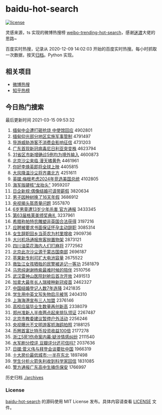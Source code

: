 # baidu-hot-search

[![license](https://img.shields.io/github/license/Arrackisarookie/baidu-hot-search)](https://github.com/Arrackisarookie/baidu-hot-search/blob/master/LICENSE)

灵感来源，ts 实现的微博热搜榜 [weibo-trending-hot-search](https://github.com/justjavac/weibo-trending-hot-search)，感谢[迷渡](https://github.com/justjavac)大佬的思路~

百度实时热搜，记录从 2020-12-09 14:02:03 开始的百度实时热搜。每小时抓取一次数据，按天[归档](./archives)。Python 实现。

## 相关项目
+ [微博热搜](https://github.com/Arrackisarookie/weibo-hot-search)
+ [知乎热榜](https://github.com/Arrackisarookie/zhihu-top-search)

## 今日热门搜索

<!-- Rank Begin -->

最后更新时间 2021-03-15 09:53:32

1. [缅甸中企遭打砸抢烧 中使馆回应](http://www.baidu.com/baidu?cl=3&tn=SE_baiduhomet8_jmjb7mjw&rsv_dl=fyb_top&fr=top1000&wd=%C3%E5%B5%E9%D6%D0%C6%F3%D4%E2%B4%F2%D4%D2%C7%C0%C9%D5%20%D6%D0%CA%B9%B9%DD%BB%D8%D3%A6) 4902801
1. [缅甸仰光部分地区实施军事管制](http://www.baidu.com/baidu?cl=3&tn=SE_baiduhomet8_jmjb7mjw&rsv_dl=fyb_top&fr=top1000&wd=%C3%E5%B5%E9%D1%F6%B9%E2%B2%BF%B7%D6%B5%D8%C7%F8%CA%B5%CA%A9%BE%FC%CA%C2%B9%DC%D6%C6) 4791497
1. [导游威胁游客不消费会影响征信](http://www.baidu.com/baidu?cl=3&tn=SE_baiduhomet8_jmjb7mjw&rsv_dl=fyb_top&fr=top1000&wd=%B5%BC%D3%CE%CD%FE%D0%B2%D3%CE%BF%CD%B2%BB%CF%FB%B7%D1%BB%E1%D3%B0%CF%EC%D5%F7%D0%C5) 4731203
1. [广东首现新冠病毒尼日利亚突变株](http://www.baidu.com/baidu?cl=3&tn=SE_baiduhomet8_jmjb7mjw&rsv_dl=fyb_top&fr=top1000&wd=%B9%E3%B6%AB%CA%D7%CF%D6%D0%C2%B9%DA%B2%A1%B6%BE%C4%E1%C8%D5%C0%FB%D1%C7%CD%BB%B1%E4%D6%EA) 4623794
1. [31省区市新增确诊5例均为境外输入](http://www.baidu.com/baidu?cl=3&tn=SE_baiduhomet8_jmjb7mjw&rsv_dl=fyb_top&fr=top1000&wd=31%CA%A1%C7%F8%CA%D0%D0%C2%D4%F6%C8%B7%D5%EF5%C0%FD%BE%F9%CE%AA%BE%B3%CD%E2%CA%E4%C8%EB) 4600873
1. [北京沙尘来临 漫天橘黄色](http://www.baidu.com/baidu?cl=3&tn=SE_baiduhomet8_jmjb7mjw&rsv_dl=fyb_top&fr=top1000&wd=%B1%B1%BE%A9%C9%B3%B3%BE%C0%B4%C1%D9%20%C2%FE%CC%EC%E9%D9%BB%C6%C9%AB) 4461961
1. [你好李焕英即将全球上映](http://www.baidu.com/baidu?cl=3&tn=SE_baiduhomet8_jmjb7mjw&rsv_dl=fyb_top&fr=top1000&wd=%C4%E3%BA%C3%C0%EE%BB%C0%D3%A2%BC%B4%BD%AB%C8%AB%C7%F2%C9%CF%D3%B3) 4405815
1. [大风降温沙尘将齐袭北方](http://www.baidu.com/baidu?cl=3&tn=SE_baiduhomet8_jmjb7mjw&rsv_dl=fyb_top&fr=top1000&wd=%B4%F3%B7%E7%BD%B5%CE%C2%C9%B3%B3%BE%BD%AB%C6%EB%CF%AE%B1%B1%B7%BD) 4251611
1. [英媒:梅根考虑2024年竞选美国总统](http://www.baidu.com/baidu?cl=3&tn=SE_baiduhomet8_jmjb7mjw&rsv_dl=fyb_top&fr=top1000&wd=%D3%A2%C3%BD%3A%C3%B7%B8%F9%BF%BC%C2%C72024%C4%EA%BE%BA%D1%A1%C3%C0%B9%FA%D7%DC%CD%B3) 4102805
1. [海军版硬核“龙抬头”](http://www.baidu.com/baidu?cl=3&tn=SE_baiduhomet8_jmjb7mjw&rsv_dl=fyb_top&fr=top1000&wd=%BA%A3%BE%FC%B0%E6%D3%B2%BA%CB%A1%B0%C1%FA%CC%A7%CD%B7%A1%B1) 3959207
1. [日企新规:偶像结婚可请带薪假](http://www.baidu.com/baidu?cl=3&tn=SE_baiduhomet8_jmjb7mjw&rsv_dl=fyb_top&fr=top1000&wd=%C8%D5%C6%F3%D0%C2%B9%E6%3A%C5%BC%CF%F1%BD%E1%BB%E9%BF%C9%C7%EB%B4%F8%D0%BD%BC%D9) 3820634
1. [男子因种树换了16天年假](http://www.baidu.com/baidu?cl=3&tn=SE_baiduhomet8_jmjb7mjw&rsv_dl=fyb_top&fr=top1000&wd=%C4%D0%D7%D3%D2%F2%D6%D6%CA%F7%BB%BB%C1%CB16%CC%EC%C4%EA%BC%D9) 3686912
1. [央视揭头盔质量问题](http://www.baidu.com/baidu?cl=3&tn=SE_baiduhomet8_jmjb7mjw&rsv_dl=fyb_top&fr=top1000&wd=%D1%EB%CA%D3%BD%D2%CD%B7%BF%F8%D6%CA%C1%BF%CE%CA%CC%E2) 3557870
1. [6岁男童遭13岁少年杀害 官方通报](http://www.baidu.com/baidu?cl=3&tn=SE_baiduhomet8_jmjb7mjw&rsv_dl=fyb_top&fr=top1000&wd=6%CB%EA%C4%D0%CD%AF%D4%E213%CB%EA%C9%D9%C4%EA%C9%B1%BA%A6%20%B9%D9%B7%BD%CD%A8%B1%A8) 3433345
1. [第63届格莱美颁奖典礼](http://www.baidu.com/baidu?cl=3&tn=SE_baiduhomet8_jmjb7mjw&rsv_dl=fyb_top&fr=top1000&wd=%B5%DA63%BD%EC%B8%F1%C0%B3%C3%C0%B0%E4%BD%B1%B5%E4%C0%F1) 3237961
1. [希腊称帕特农雕塑非英国合法获得](http://www.baidu.com/baidu?cl=3&tn=SE_baiduhomet8_jmjb7mjw&rsv_dl=fyb_top&fr=top1000&wd=%CF%A3%C0%B0%B3%C6%C5%C1%CC%D8%C5%A9%B5%F1%CB%DC%B7%C7%D3%A2%B9%FA%BA%CF%B7%A8%BB%F1%B5%C3) 3197216
1. [应聘被要求书面保证怀孕主动辞职](http://www.baidu.com/baidu?cl=3&tn=SE_baiduhomet8_jmjb7mjw&rsv_dl=fyb_top&fr=top1000&wd=%D3%A6%C6%B8%B1%BB%D2%AA%C7%F3%CA%E9%C3%E6%B1%A3%D6%A4%BB%B3%D4%D0%D6%F7%B6%AF%B4%C7%D6%B0) 3085314
1. [女生辞职回乡当茶农为村里增收](http://www.baidu.com/baidu?cl=3&tn=SE_baiduhomet8_jmjb7mjw&rsv_dl=fyb_top&fr=top1000&wd=%C5%AE%C9%FA%B4%C7%D6%B0%BB%D8%CF%E7%B5%B1%B2%E8%C5%A9%CE%AA%B4%E5%C0%EF%D4%F6%CA%D5) 2909736
1. [大兴机场通报旅客抛置物架](http://www.baidu.com/baidu?cl=3&tn=SE_baiduhomet8_jmjb7mjw&rsv_dl=fyb_top&fr=top1000&wd=%B4%F3%D0%CB%BB%FA%B3%A1%CD%A8%B1%A8%C2%C3%BF%CD%C5%D7%D6%C3%CE%EF%BC%DC) 2873121
1. [四川油菜花海内人们打麻将](http://www.baidu.com/baidu?cl=3&tn=SE_baiduhomet8_jmjb7mjw&rsv_dl=fyb_top&fr=top1000&wd=%CB%C4%B4%A8%D3%CD%B2%CB%BB%A8%BA%A3%C4%DA%C8%CB%C3%C7%B4%F2%C2%E9%BD%AB) 2772562
1. [北京此次沙尘源于蒙古国南部](http://www.baidu.com/baidu?cl=3&tn=SE_baiduhomet8_jmjb7mjw&rsv_dl=fyb_top&fr=top1000&wd=%B1%B1%BE%A9%B4%CB%B4%CE%C9%B3%B3%BE%D4%B4%D3%DA%C3%C9%B9%C5%B9%FA%C4%CF%B2%BF) 2696187
1. [苹果新专利可扩大电池容量](http://www.baidu.com/baidu?cl=3&tn=SE_baiduhomet8_jmjb7mjw&rsv_dl=fyb_top&fr=top1000&wd=%C6%BB%B9%FB%D0%C2%D7%A8%C0%FB%BF%C9%C0%A9%B4%F3%B5%E7%B3%D8%C8%DD%C1%BF) 2675522
1. [救坠江女孩牺牲的民警被追记一等功](http://www.baidu.com/baidu?cl=3&tn=SE_baiduhomet8_jmjb7mjw&rsv_dl=fyb_top&fr=top1000&wd=%BE%C8%D7%B9%BD%AD%C5%AE%BA%A2%CE%FE%C9%FC%B5%C4%C3%F1%BE%AF%B1%BB%D7%B7%BC%C7%D2%BB%B5%C8%B9%A6) 2581879
1. [马思纯谢谢杨紫最难时候的陪伴](http://www.baidu.com/baidu?cl=3&tn=SE_baiduhomet8_jmjb7mjw&rsv_dl=fyb_top&fr=top1000&wd=%C2%ED%CB%BC%B4%BF%D0%BB%D0%BB%D1%EE%D7%CF%D7%EE%C4%D1%CA%B1%BA%F2%B5%C4%C5%E3%B0%E9) 2510756
1. [武汉雷神山医院封舱后首次开放](http://www.baidu.com/baidu?cl=3&tn=SE_baiduhomet8_jmjb7mjw&rsv_dl=fyb_top&fr=top1000&wd=%CE%E4%BA%BA%C0%D7%C9%F1%C9%BD%D2%BD%D4%BA%B7%E2%B2%D5%BA%F3%CA%D7%B4%CE%BF%AA%B7%C5) 2491513
1. [加拿大最年长人瑞接种新冠疫苗](http://www.baidu.com/baidu?cl=3&tn=SE_baiduhomet8_jmjb7mjw&rsv_dl=fyb_top&fr=top1000&wd=%BC%D3%C4%C3%B4%F3%D7%EE%C4%EA%B3%A4%C8%CB%C8%F0%BD%D3%D6%D6%D0%C2%B9%DA%D2%DF%C3%E7) 2462327
1. [中国结婚登记人数7年连降](http://www.baidu.com/baidu?cl=3&tn=SE_baiduhomet8_jmjb7mjw&rsv_dl=fyb_top&fr=top1000&wd=%D6%D0%B9%FA%BD%E1%BB%E9%B5%C7%BC%C7%C8%CB%CA%FD7%C4%EA%C1%AC%BD%B5) 2421835
1. [学生用中英文写失物启示被骂](http://www.baidu.com/baidu?cl=3&tn=SE_baiduhomet8_jmjb7mjw&rsv_dl=fyb_top&fr=top1000&wd=%D1%A7%C9%FA%D3%C3%D6%D0%D3%A2%CE%C4%D0%B4%CA%A7%CE%EF%C6%F4%CA%BE%B1%BB%C2%EE) 2404310
1. [上海海港宣布三人加盟](http://www.baidu.com/baidu?cl=3&tn=SE_baiduhomet8_jmjb7mjw&rsv_dl=fyb_top&fr=top1000&wd=%C9%CF%BA%A3%BA%A3%B8%DB%D0%FB%B2%BC%C8%FD%C8%CB%BC%D3%C3%CB) 2376146
1. [高校应届毕业生数量再创新高](http://www.baidu.com/baidu?cl=3&tn=SE_baiduhomet8_jmjb7mjw&rsv_dl=fyb_top&fr=top1000&wd=%B8%DF%D0%A3%D3%A6%BD%EC%B1%CF%D2%B5%C9%FA%CA%FD%C1%BF%D4%D9%B4%B4%D0%C2%B8%DF) 2338079
1. [郑州准新人半夜两点起来排队领证](http://www.baidu.com/baidu?cl=3&tn=SE_baiduhomet8_jmjb7mjw&rsv_dl=fyb_top&fr=top1000&wd=%D6%A3%D6%DD%D7%BC%D0%C2%C8%CB%B0%EB%D2%B9%C1%BD%B5%E3%C6%F0%C0%B4%C5%C5%B6%D3%C1%EC%D6%A4) 2267487
1. [北京市教委建议暂停户外活动](http://www.baidu.com/baidu?cl=3&tn=SE_baiduhomet8_jmjb7mjw&rsv_dl=fyb_top&fr=top1000&wd=%B1%B1%BE%A9%CA%D0%BD%CC%CE%AF%BD%A8%D2%E9%D4%DD%CD%A3%BB%A7%CD%E2%BB%EE%B6%AF) 2256246
1. [央视曝光不文明游客抓海鸥拍照](http://www.baidu.com/baidu?cl=3&tn=SE_baiduhomet8_jmjb7mjw&rsv_dl=fyb_top&fr=top1000&wd=%D1%EB%CA%D3%C6%D8%B9%E2%B2%BB%CE%C4%C3%F7%D3%CE%BF%CD%D7%A5%BA%A3%C5%B8%C5%C4%D5%D5) 2188125
1. [币圈首富比特币投资收益100倍](http://www.baidu.com/baidu?cl=3&tn=SE_baiduhomet8_jmjb7mjw&rsv_dl=fyb_top&fr=top1000&wd=%B1%D2%C8%A6%CA%D7%B8%BB%B1%C8%CC%D8%B1%D2%CD%B6%D7%CA%CA%D5%D2%E6100%B1%B6) 2177278
1. [浙江5死1伤命案内幕:疑涉情感纠纷](http://www.baidu.com/baidu?cl=3&tn=SE_baiduhomet8_jmjb7mjw&rsv_dl=fyb_top&fr=top1000&wd=%D5%E3%BD%AD5%CB%C01%C9%CB%C3%FC%B0%B8%C4%DA%C4%BB%3A%D2%C9%C9%E6%C7%E9%B8%D0%BE%C0%B7%D7) 2111540
1. [水军刷分控评 豆瓣评分还可信吗?](http://www.baidu.com/baidu?cl=3&tn=SE_baiduhomet8_jmjb7mjw&rsv_dl=fyb_top&fr=top1000&wd=%CB%AE%BE%FC%CB%A2%B7%D6%BF%D8%C6%C0%20%B6%B9%B0%EA%C6%C0%B7%D6%BB%B9%BF%C9%D0%C5%C2%F0%3F) 2037636
1. [日媒:菅义伟与拜登会谈要批中国](http://www.baidu.com/baidu?cl=3&tn=SE_baiduhomet8_jmjb7mjw&rsv_dl=fyb_top&fr=top1000&wd=%C8%D5%C3%BD%3A%DD%D1%D2%E5%CE%B0%D3%EB%B0%DD%B5%C7%BB%E1%CC%B8%D2%AA%C5%FA%D6%D0%B9%FA) 1966319
1. [十大房价最低城市:一半在东北](http://www.baidu.com/baidu?cl=3&tn=SE_baiduhomet8_jmjb7mjw&rsv_dl=fyb_top&fr=top1000&wd=%CA%AE%B4%F3%B7%BF%BC%DB%D7%EE%B5%CD%B3%C7%CA%D0%3A%D2%BB%B0%EB%D4%DA%B6%AB%B1%B1) 1897498
1. [学生分析火箭失利收到科学家回信](http://www.baidu.com/baidu?cl=3&tn=SE_baiduhomet8_jmjb7mjw&rsv_dl=fyb_top&fr=top1000&wd=%D1%A7%C9%FA%B7%D6%CE%F6%BB%F0%BC%FD%CA%A7%C0%FB%CA%D5%B5%BD%BF%C6%D1%A7%BC%D2%BB%D8%D0%C5) 1831085
1. [警方通报广东高中生捅伤保安](http://www.baidu.com/baidu?cl=3&tn=SE_baiduhomet8_jmjb7mjw&rsv_dl=fyb_top&fr=top1000&wd=%BE%AF%B7%BD%CD%A8%B1%A8%B9%E3%B6%AB%B8%DF%D6%D0%C9%FA%CD%B1%C9%CB%B1%A3%B0%B2) 1766997
<!-- Rank End -->

历史归档 [./archives](./archives)

### License

[baidu-hot-search](https://github.com/Arrackisarookie/baidu-hot-search) 的源码使用 MIT License 发布。具体内容请查看 [LICENSE](./LICENSE) 文件。
